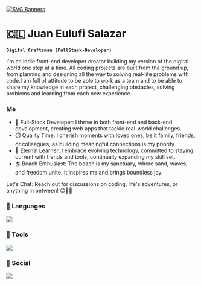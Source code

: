 [![SVG Banners](https://svg-banners.vercel.app/api?type=origin&text1=Hey%20There%20👋&text2=💖%20Open%20LinkedIn&width=1000&height=300)](https://www.linkedin.com/in/juan-eulufi/)


# 🇨🇱 Juan Eulufi Salazar


**`Digital Craftsman (FullStack-Developer)`**

I'm an indie front-end developer creator building my version of the digital world one step at a time. All coding projects are built from the ground up, from planning and designing all the way to solving real-life problems with code.I am full of attitude to be able to work as a team and to be able to share my knowledge in each project, challenging obstacles, solving problems and learning from each new experience.

### Me

- 💯 Full-Stack Developer: I thrive in both front-end and back-end development, creating web apps that tackle real-world challenges.
- ⏱️ Quality Time: I cherish moments with loved ones, be it family, friends, or colleagues, as building meaningful connections is my priority.
- 🤝 Eternal Learner: I embrace evolving technology, committed to staying current with trends and tools, continually expanding my skill set.
- 🏄 Beach Enthusiast: The beach is my sanctuary, where sand, waves, and freedom unite. It inspires me and brings boundless joy.

Let's Chat: Reach out for discussions on coding, life's adventures, or anything in between! 😊🌴🌊

### 🧰 Languages

<img src="https://skillicons.dev/icons?i=react,js,ts,nextjs,emotion,sass,bootstrap,styledcomponents,tailwind,express,nodejs,mongodb,mysql,java,spring" />

### 🔧 Tools

<img src="https://skillicons.dev/icons?i=vite,figma,bash,git,github, discord,vscode" />

### 🌟 Social 

<img src="https://skillicons.dev/icons?i=linkedin,twitter" />


